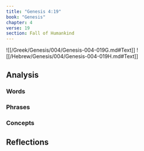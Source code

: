 ```yaml
---
title: "Genesis 4:19"
book: "Genesis"
chapter: 4
verse: 19
section: Fall of Humankind
---
```

![[/Greek/Genesis/004/Genesis-004-019G.md#Text]]
![[/Hebrew/Genesis/004/Genesis-004-019H.md#Text]]

## Analysis

### Words

### Phrases

### Concepts

## Reflections
